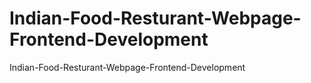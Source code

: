 # Indian-Food-Resturant-Webpage-Frontend-Development
Indian-Food-Resturant-Webpage-Frontend-Development
